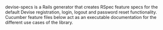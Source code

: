 devise-specs is a Rails generator that creates RSpec feature specs for the default Devise registration, login, logout and password reset functionality. Cucumber feature files below act as an executable documentation for the different use cases of the library.
